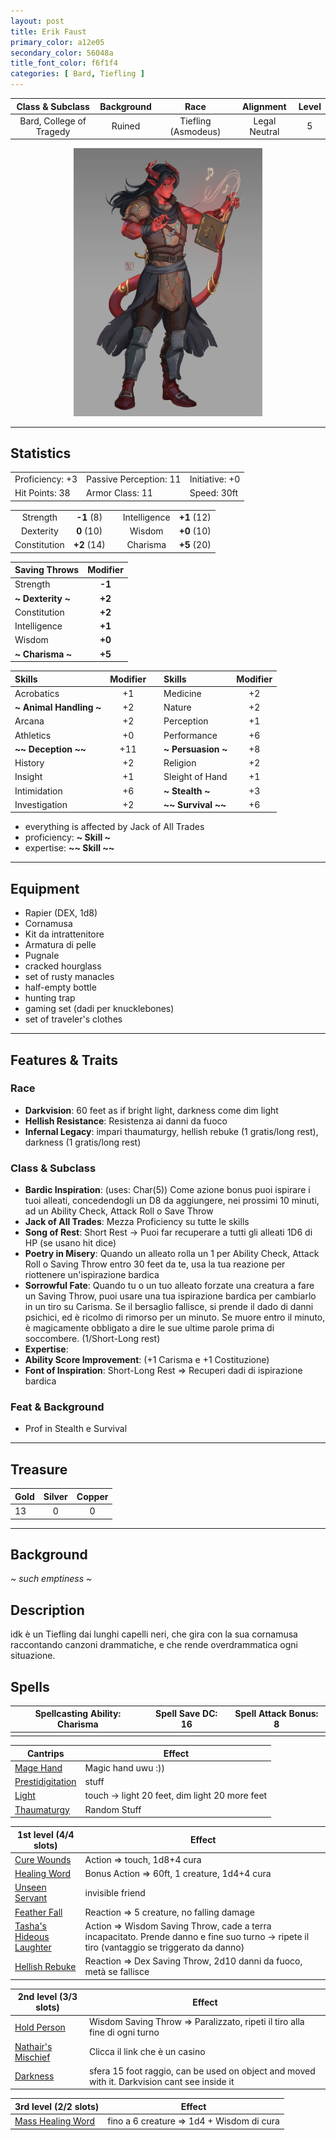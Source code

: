 ```yaml
---
layout: post
title: Erik Faust
primary_color: a12e05
secondary_color: 56048a
title_font_color: f6f1f4
categories: [ Bard, Tiefling ]
---
```


|     Class & Subclass     | Background |        Race         |   Alignment   | Level |
|:------------------------:|:----------:|:-------------------:|:-------------:|:-----:|
| Bard, College of Tragedy |   Ruined   | Tiefling (Asmodeus) | Legal Neutral |   5   |

<div align="center" style="width:60%;margin:auto;">
<img src="/assets/img/ErikFaust.webp" alt="idk" title="idk">
</div>

---

## Statistics

|                 |                        |                |
|-----------------|------------------------|----------------|
| Proficiency: +3 | Passive Perception: 11 | Initiative: +0 |
| Hit Points: 38  | Armor Class: 11        | Speed: 30ft    |

|              |             |     |              |             |
|:------------:|:-----------:|:---:|:------------:|:-----------:|
|   Strength   | **-1** (8)  |     | Intelligence | **+1** (12) |
|  Dexterity   | **0** (10)  |     |    Wisdom    | **+0** (10) |
| Constitution | **+2** (14) |     |   Charisma   | **+5** (20) |

| Saving Throws       | Modifier |
|:--------------------|:--------:|
| Strength            |  **-1**  |
| **\~ Dexterity \~** |  **+2**  |
| Constitution        |  **+2**  |
| Intelligence        |  **+1**  |
| Wisdom              |  **+0**  |
| **\~ Charisma \~**  |  **+5**  |

| Skills                    | Modifier |     | Skills                 | Modifier |
|:--------------------------|:--------:|:---:|:-----------------------|:--------:|
| Acrobatics                |    +1    |     | Medicine               |    +2    |
| **\~ Animal Handling \~** |    +2    |     | Nature                 |    +2    |
| Arcana                    |    +2    |     | Perception             |    +1    |
| Athletics                 |    +0    |     | Performance            |    +6    |
| **\~\~ Deception \~\~**   |   +11    |     | **\~ Persuasion \~**   |    +8    |
| History                   |    +2    |     | Religion               |    +2    |
| Insight                   |    +1    |     | Sleight of Hand        |    +1    |
| Intimidation              |    +6    |     | **\~ Stealth \~**      |    +3    |
| Investigation             |    +2    |     | **\~\~ Survival \~\~** |    +6    |

- everything is affected by Jack of All Trades
- proficiency: **\~ Skill \~**
- expertise: **\~\~ Skill \~\~**

---

## Equipment

- Rapier (DEX, 1d8)
- Cornamusa
- Kit da intrattenitore
- Armatura di pelle
- Pugnale
- cracked hourglass
- set of rusty manacles
- half-empty bottle
- hunting trap
- gaming set (dadi per knucklebones)
- set of traveler's clothes

---

## Features & Traits

### Race

- **Darkvision**: 60 feet as if bright light, darkness come dim light
- **Hellish Resistance**: Resistenza ai danni da fuoco
- **Infernal Legacy**: impari thaumaturgy, hellish rebuke (1 gratis/long rest), darkness (1 gratis/long rest)

### Class & Subclass

- **Bardic Inspiration**: (uses: Char(5)) Come azione bonus puoi ispirare i tuoi alleati, concedendogli un D8 da
  aggiungere, nei prossimi 10 minuti, ad un Ability Check, Attack Roll o Save Throw
- **Jack of All Trades**: Mezza Proficiency su tutte le skills
- **Song of Rest**: Short Rest -> Puoi far recuperare a tutti gli alleati 1D6 di HP (se usano hit dice)
- **Poetry in Misery**: Quando un alleato rolla un 1 per Ability Check, Attack Roll o Saving Throw entro 30 feet da te,
  usa la tua reazione per riottenere un'ispirazione bardica
- **Sorrowful Fate**: Quando tu o un tuo alleato forzate una creatura a fare un Saving Throw, puoi usare una tua
  ispirazione bardica per cambiarlo in un tiro su Carisma. Se il bersaglio fallisce,
  si prende il dado di danni psichici, ed è ricolmo di rimorso per un minuto. Se muore entro il minuto, è magicamente
  obbligato a dire le sue ultime parole prima di soccombere. (1/Short-Long rest)
- **Expertise**:
- **Ability Score Improvement**: (+1 Carisma e +1 Costituzione)
- **Font of Inspiration**: Short-Long Rest => Recuperi dadi di ispirazione bardica

### Feat & Background

- Prof in Stealth e Survival

---

## Treasure

| Gold | Silver | Copper |
|:-----|:------:|:------:|
| 13   |   0    |   0    |

---

## Background

 *~ such emptiness ~*

## Description

idk è un Tiefling dai lunghi capelli neri, che gira con la sua cornamusa raccontando canzoni drammatiche, e che rende overdrammatica ogni situazione.

## Spells

| Spellcasting Ability: Charisma | Spell Save DC: 16 | Spell Attack Bonus: 8 |
|--------------------------------|-------------------|-----------------------|
|                                |                   |                       |

| Cantrips                                                              | Effect                                         |
|-----------------------------------------------------------------------|------------------------------------------------|
| [Mage Hand](https://5e.tools/spells.html#mage%20hand_phb)             | Magic hand uwu :))                             |
| [Prestidigitation](https://5e.tools/spells.html#prestidigitation_phb) | stuff                                          |
| [Light](https://5e.tools/spells.html#light_phb)                       | touch -> light 20 feet, dim light 20 more feet |
| [Thaumaturgy](https://5e.tools/spells.html#thaumaturgy_phb)           | Random Stuff                                   |

| 1st level (4/4 slots)                                                                     | Effect                                                                                                                                       |
|-------------------------------------------------------------------------------------------|----------------------------------------------------------------------------------------------------------------------------------------------|
| [Cure Wounds](https://5e.tools/spells.html#cure%20wounds_phb)                             | Action => touch, 1d8+4 cura                                                                                                                  |
| [Healing Word](https://5e.tools/spells.html#healing%20word_phb)                           | Bonus Action => 60ft, 1 creature, 1d4+4 cura                                                                                                 |
| [Unseen Servant](https://5e.tools/spells.html#unseen%20servant_phb)                       | invisible friend                                                                                                                             |
| [Feather Fall](https://5e.tools/spells.html#feather%20fall_phb)                           | Reaction => 5 creature, no falling damage                                                                                                    |
| [Tasha's Hideous Laughter](https://5e.tools/spells.html#tasha's%20hideous%20laughter_phb) | Action => Wisdom Saving Throw, cade a terra incapacitato. Prende danno e fine suo turno -> ripete il tiro (vantaggio se triggerato da danno) |
| [Hellish Rebuke](https://5e.tools/spells.html#hellish%20rebuke_phb)                       | Reaction => Dex Saving Throw, 2d10 danni da fuoco, metà se fallisce                                                                          |

| 2nd level (3/3 slots)                                                       | Effect                                                                                       |
|-----------------------------------------------------------------------------|----------------------------------------------------------------------------------------------|
| [Hold Person](https://5e.tools/spells.html#hold%20person_phb)               | Wisdom Saving Throw => Paralizzato, ripeti il tiro alla fine di ogni turno                   |
| [Nathair's Mischief](https://5e.tools/spells.html#nathair's%20mischief_ftd) | Clicca il link che è un casino                                                               |
| [Darkness](https://5e.tools/spells.html#darkness_phb)                       | sfera 15 foot raggio, can be used on object and moved with it. Darkvision cant see inside it |

| 3rd level (2/2 slots)                                                       | Effect                                    |
|-----------------------------------------------------------------------------|-------------------------------------------|
| [Mass Healing Word](https://5e.tools/spells.html#mass%20healing%20word_phb) | fino a 6 creature => 1d4 + Wisdom di cura |

